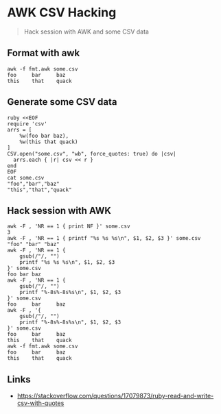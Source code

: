 # AWK CSV Hacking

> Hack session with AWK and some CSV data

## Format with awk

```
awk -f fmt.awk some.csv
foo     bar     baz
this    that    quack
```

## Generate some CSV data

```
ruby <<EOF
require 'csv'
arrs = [
	%w(foo bar baz),
	%w(this that quack)
]
CSV.open("some.csv", "wb", force_quotes: true) do |csv|
  arrs.each { |r| csv << r }
end
EOF
cat some.csv
"foo","bar","baz"
"this","that","quack"
```

## Hack session with AWK

```
awk -F , 'NR == 1 { print NF }' some.csv
3
awk -F , 'NR == 1 { printf "%s %s %s\n", $1, $2, $3 }' some.csv
"foo" "bar" "baz"
awk -F , 'NR == 1 {
	gsub(/"/, "")
	printf "%s %s %s\n", $1, $2, $3
}' some.csv
foo bar baz
awk -F , 'NR == 1 {
	gsub(/"/, "")
	printf "%-8s%-8s%s\n", $1, $2, $3
}' some.csv
foo     bar     baz
awk -F , '{
	gsub(/"/, "")
	printf "%-8s%-8s%s\n", $1, $2, $3
}' some.csv
foo     bar     baz
this    that    quack
awk -f fmt.awk some.csv
foo     bar     baz
this    that    quack
```

## Links

* https://stackoverflow.com/questions/17079873/ruby-read-and-write-csv-with-quotes